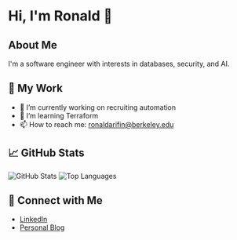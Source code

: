 # Hi, I'm Ronald 👋

## About Me
I'm a software engineer with interests in databases, security, and AI.

## 🚀 My Work
- 🔭 I’m currently working on recruiting automation
- 🌱 I’m learning Terraform
- 📫 How to reach me: [ronaldarifin@berkeley.edu](mailto:ronaldarifin@berkeley.edu)

## 📈 GitHub Stats
![GitHub Stats](https://github-readme-stats.vercel.app/api?username=ronaldarifin&show_icons=true)
![Top Languages](https://github-readme-stats.vercel.app/api/top-langs/?username=ronaldarifin&layout=compact)

## 🔗 Connect with Me
- [LinkedIn](https://linkedin.com/in/ronaldarifin)
- [Personal Blog](https://ronaldarifin.com)

